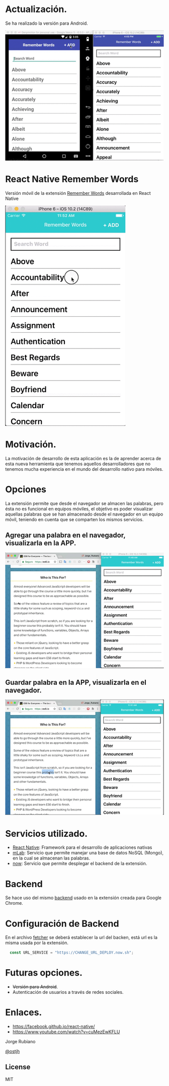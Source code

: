 # Actualización.

Se ha realizado la versión para Android.

![ANDROID](https://raw.githubusercontent.com/Jorger/react-native-remember-words/master/imgExample/AndroidAndiOS.gif)

# React Native Remember Words

Versión móvil de la extensión [Remember Words] desarrollada en React Native

![RW](https://raw.githubusercontent.com/Jorger/react-native-remember-words/master/imgExample/App.gif)

# Motivación.

La motivación de desarrollo de esta aplicación es la de aprender acerca de esta nueva herramienta que tenemos aquellos desarrolladores que no tenemos mucha experiencia en el mundo del desarrollo nativo para móviles.

# Opciones

La extensión permite que desde el navegador se almacen las palabras, pero ésta no es funcional en equipos móviles, el objetivo es poder visualizar aquellas palabras que se han almacenado desde el navegador en un equipo móvil, teniendo en cuenta que se comparten los mismos servicios.

## Agregar una palabra en el navegador, visualizarla en la APP.

![EP](https://raw.githubusercontent.com/Jorger/react-native-remember-words/master/imgExample/GuardaPalabraExtension.gif)

## Guardar palabra en la APP, visualizarla en el navegador.

![PE](https://raw.githubusercontent.com/Jorger/react-native-remember-words/master/imgExample/GuardapalabraApp.gif)

# Servicios utilizado.

* [React Native]: Framework para el desarrollo de aplicaciones nativas
* [mLab]: Servicio que permite manejar una base de datos NoSQL (Mongo), en la cual se almacenan las palabras.
* [now]: Servicio que permite desplegar el backend de la extensión.

# Backend

Se hace uso del mismo [backend] usado en la extensión creada para Google Chrome.

# Configuración de Backend

En el archivo [fetcher] se deberá establecer la url del backen, está url es la misma usada por la extensión.

```javascript
  const URL_SERVICE = "https://CHANGE_URL_DEPLOY.now.sh";
```

# Futuras opciones.

* ~~Versión para Android~~.
* Autenticación de usuarios a través de redes sociales.


# Enlaces.

* https://facebook.github.io/react-native/
* https://www.youtube.com/watch?v=cuMezEwKFLU

Jorge Rubiano

[@ostjh]

License
----
MIT

[@ostjh]:https://twitter.com/ostjh
[Remember Words]:https://github.com/Jorger/Extension-Remember_Words
[React Native]:https://facebook.github.io/react-native/
[backend]:https://github.com/Jorger/Extension-Remember_Words/tree/master/server
[fetcher]:https://github.com/Jorger/react-native-remember-words/blob/master/utils/fetcher.js#L2
[mLab]:https://mlab.com/
[now]:https://zeit.co/now

